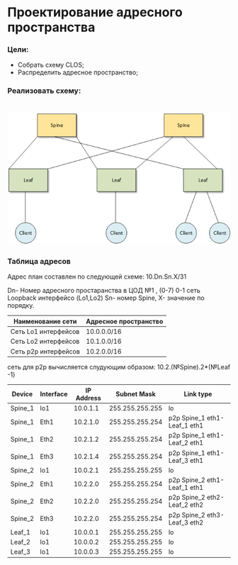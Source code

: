 # Проектирование адресного пространства

### Цели:
- Собрать схему CLOS;
- Распределить адресное пространство;

### Реализовать схему:

![Схема сети ](lab1.png)
=
### Таблица адресов 
Адрес план составлен по следующей схеме:
10.Dn.Sn.X/31

Dn- Номер адресного простаранства в ЦОД №1 , (0-7)
0-1 сеть Loopback интерфейсо (Lo1,Lo2)
Sn- номер Spine,
X- значение по порядку.

|Наименование сети|Адресное пространство
|---|---|
Сеть Lo1 интерфейсов|10.0.0.0/16
Сеть Lo2 интерфейсов|10.1.0.0/16
Сеть p2p интерфейсов|10.2.0.0/16

сеть для p2p вычисляется слудующим образом:
10.2.(№Spine).2*(№Leaf -1)

|Device|Interface|IP Address|Subnet Mask|Link type
|---|---|---|---|---|
Spine_1|lo1|10.0.1.1|255.255.255.255|lo
Spine_1 |Eth1|10.2.1.0|255.255.255.254|p2p Spine_1 eth1- Leaf_1 eth1
Spine_1 |Eth2|10.2.1.2|255.255.255.254|p2p Spine_1 eth1- Leaf_2 eth1
Spine_1 |Eth3|10.2.1.4|255.255.255.254|p2p Spine_1 eth1- Leaf_3 eth1
Spine_2 |lo1|10.0.2.1|255.255.255.255|lo
Spine_2 |Eth1|10.2.2.0|255.255.255.254|p2p Spine_2 eth1- Leaf_1 eth1
Spine_2 |Eth2|10.2.2.0|255.255.255.254|p2p Spine_2 eth2- Leaf_2 eth2
Spine_2 |Eth3|10.2.2.0|255.255.255.254|p2p Spine_2 eth3- Leaf_3 eth2
Leaf_1 |lo1|10.0.0.1|255.255.255.255|lo
Leaf_2 |lo1|10.0.0.2|255.255.255.255|lo
Leaf_3 |lo1|10.0.0.3|255.255.255.255|lo

